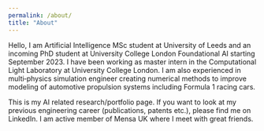 ```yaml
---
permalink: /about/
title: "About"
---
```


Hello, I am Artificial Intelligence MSc student at University of Leeds and an incoming PhD student at University College London Foundational AI starting September 2023. I have been working as master intern in the Computational Light Laboratory at University College London. I am also experienced in multi‑physics simulation engineer creating numerical methods to improve modeling of automotive propulsion systems including Formula 1 racing cars.

This is my AI related research/portfolio page. If you want to look at my previous engineering career (publications, patents etc.), please find me on LinkedIn. I am active member of Mensa UK where I meet with great friends.
